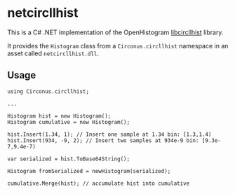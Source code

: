 # netcircllhist

This is a C# .NET implementation of the OpenHistogram [libcircllhist](https://github.com/openhistogram/libcircllhist) library.

It provides the `Histogram` class from a `Circonus.circllhist` namespace in an
asset called `netcircllhist.dll`.


## Usage

```
using Circonus.circllhist;

...

Histogram hist = new Histogram();
Histogram cumulative = new Histogram();

hist.Insert(1.34, 1); // Insert one sample at 1.34 bin: [1.3,1.4)
hist.Insert(934, -9, 2); // Insert two samples at 934e-9 bin: [9.3e-7,9.4e-7)

var serialized = hist.ToBase64String();

Histogram fromSerialized = newHistogram(serialized);

cumulative.Merge(hist); // accumulate hist into cumulative
